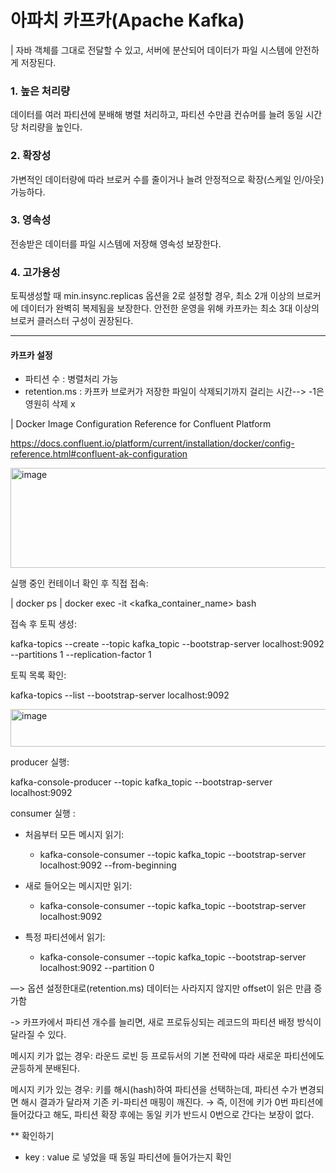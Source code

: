# 아파치 카프카(Apache Kafka)

|  자바 객체를 그대로 전달할 수 있고, 서버에 분산되어 데이터가 파일 시스템에 안전하게 저장된다.


### 1. 높은 처리량
데이터를 여러 파티션에 분배해 병렬 처리하고, 파티션 수만큼 컨슈머를 늘려 동일 시간당 처리량을 높인다.
 

### 2. 확장성
가변적인 데이터량에 따라 브로커 수를 줄이거나 늘려 안정적으로 확장(스케일 인/아웃) 가능하다.

### 3. 영속성
전송받은 데이터를 파일 시스템에 저장해 영속성 보장한다. 
 

### 4. 고가용성
토픽생성할 때 min.insync.replicas 옵션을 2로 설정할 경우, 최소 2개 이상의 브로커에 데이터가 완벽히 복제됨을 보장한다. 
안전한 운영을 위해 카프카는 최소 3대 이상의 브로커 클러스터 구성이 권장된다.
****
#### 카프카 설정 
- 파티션 수 : 병렬처리 가능
- retention.ms : 카프카 브로커가 저장한 파일이 삭제되기까지 걸리는 시간--> -1은 영원히 삭제 x

| Docker Image Configuration Reference for Confluent Platform

https://docs.confluent.io/platform/current/installation/docker/config-reference.html#confluent-ak-configuration

<img width="2300" height="160" alt="image" src="https://github.com/user-attachments/assets/54460c26-3633-435f-87e1-33816639b87f" />

 실행 중인 컨테이너 확인 후 직접 접속:
 
  | docker ps
  | docker exec -it <kafka_container_name> bash

  접속 후 토픽 생성:
  
  kafka-topics --create --topic kafka_topic --bootstrap-server localhost:9092 --partitions 1 --replication-factor 1

  토픽 목록 확인:
  
  kafka-topics --list --bootstrap-server localhost:9092

<img width="1006" height="60" alt="image" src="https://github.com/user-attachments/assets/0a2f4ffa-320d-43c7-8e87-1ffab1ee2ca6" />


producer 실행:

kafka-console-producer --topic kafka_topic --bootstrap-server localhost:9092


consumer 실행 :

- 처음부터 모든 메시지 읽기:
    - kafka-console-consumer --topic kafka_topic --bootstrap-server localhost:9092 --from-beginning

- 새로 들어오는 메시지만 읽기:
    - kafka-console-consumer --topic kafka_topic --bootstrap-server localhost:9092

 - 특정 파티션에서 읽기:
    - kafka-console-consumer --topic kafka_topic --bootstrap-server localhost:9092 --partition 0



 —> 옵션 설정한대로(retention.ms) 데이터는 사라지지 않지만 offset이 읽은 만큼 증가함

->  카프카에서 파티션 개수를 늘리면, 새로 프로듀싱되는 레코드의 파티션 배정 방식이 달라질 수 있다.

메시지 키가 없는 경우: 라운드 로빈 등 프로듀서의 기본 전략에 따라 새로운 파티션에도 균등하게 분배된다.

메시지 키가 있는 경우: 키를 해시(hash)하여 파티션을 선택하는데, 파티션 수가 변경되면 해시 결과가 달라져 기존 키-파티션 매핑이 깨진다.
→ 즉, 이전에 키가 0번 파티션에 들어갔다고 해도, 파티션 확장 후에는 동일 키가 반드시 0번으로 간다는 보장이 없다.


** 확인하기 
- key : value 로 넣었을 때 동일 파티션에 들어가는지 확인  
